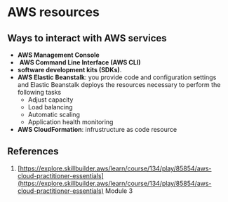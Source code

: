 # AWS resources
## **Ways to interact with AWS services**
- **AWS Management Console**
-  **AWS Command Line Interface (AWS CLI)**
- **software development kits (SDKs)**.
- **AWS Elastic Beanstalk**: you provide code and configuration settings and Elastic Beanstalk deploys the resources necessary to perform the following tasks
	- Adjust capacity
	- Load balancing
	- Automatic scaling
	- Application health monitoring
- **AWS CloudFormation**: infrustructure as code resource


## References
1. [https://explore.skillbuilder.aws/learn/course/134/play/85854/aws-cloud-practitioner-essentials](https://explore.skillbuilder.aws/learn/course/134/play/85854/aws-cloud-practitioner-essentials) Module 3